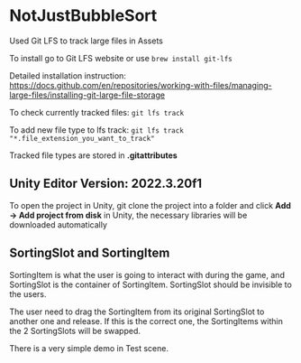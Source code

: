# NotJustBubbleSort

Used Git LFS to track large files in Assets

To install go to Git LFS website or use `brew install git-lfs`

Detailed installation instruction: https://docs.github.com/en/repositories/working-with-files/managing-large-files/installing-git-large-file-storage

To check currently tracked files: `git lfs track`

To add new file type to lfs track: `git lfs track "*.file_extension_you_want_to_track"`

Tracked file types are stored in **.gitattributes**


## Unity Editor Version: 2022.3.20f1
To open the project in Unity, git clone the project into a folder and click **Add -> Add project from disk** in Unity, the necessary libraries will be downloaded automatically


## SortingSlot and SortingItem
SortingItem is what the user is going to interact with during the game, and SortingSlot is the container of SortingItem. SortingSlot should be invisible to the users.

The user need to drag the SortingItem from its original SortingSlot to another one and release. If this is the correct one, the SortingItems within the 2 SortingSlots will be swapped.

There is a very simple demo in Test scene.